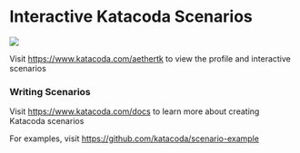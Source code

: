 # Interactive Katacoda Scenarios

[![](http://shields.katacoda.com/katacoda/aethertk/count.svg)](https://www.katacoda.com/aethertk "Get your profile on Katacoda.com")

Visit https://www.katacoda.com/aethertk to view the profile and interactive scenarios

### Writing Scenarios
Visit https://www.katacoda.com/docs to learn more about creating Katacoda scenarios

For examples, visit https://github.com/katacoda/scenario-example
